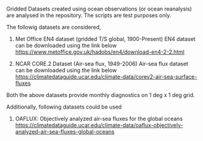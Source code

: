 Gridded Datasets created using ocean observations (or ocean reanalysis) are analysed in the repository. The scripts are test purposes only.

The followig datasets are considered,
1. Met Office EN4 dataset (gridded T/S global, 1900-Present)
      EN4 dataset can be downloaded using the link below
      https://www.metoffice.gov.uk/hadobs/en4/download-en4-2-2.html

2. NCAR CORE.2 Dataset (Air-sea flux, 1949-2006)
      Air-sea flux dataset can be downloaded using the link below
      https://climatedataguide.ucar.edu/climate-data/corev2-air-sea-surface-fluxes

Both the above datasets provide monthly diagnostics on 1 deg x 1 deg grid.

Additionally, following datasets could be used
1. OAFLUX: Objectively analyzed air-sea fluxes for the global oceans
   https://climatedataguide.ucar.edu/climate-data/oaflux-objectively-analyzed-air-sea-fluxes-global-oceans


